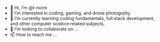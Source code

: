 - 👋 Hi, I’m @t-norm
- 👀 I’m interested in coding, gaming, and drone photogrphy.
- 🌱 I’m currently learning coding fundamentals, full stack development, and other computer sciebce related subjects.
- 💞️ I’m looking to collaborate on ...
- 📫 How to reach me ...

<!---
t-norm/t-norm is a ✨ special ✨ repository because its `README.md` (this file) appears on your GitHub profile.
You can click the Preview link to take a look at your changes.
--->
